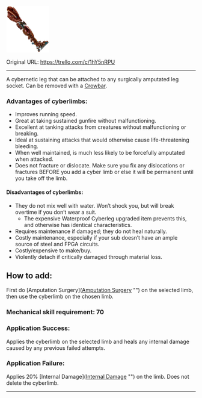 ![Cyberleg.png\|200](./Cybernetic%20Leg%20-%20Attachments/6718845db30472d958dd7dbd.png)

Original URL: https://trello.com/c/1hY5nRPU

---

A cybernetic leg that can be attached to any surgically amputated leg socket. Can be removed with a [Crowbar](Crowbar.md).

### Advantages of cyberlimbs:

- Improves running speed.
- Great at taking sustained gunfire without malfunctioning.
- Excellent at tanking attacks from creatures without malfunctioning or breaking.
- Ideal at sustaining attacks that would otherwise cause life-threatening bleeding.
- When well maintained, is much less likely to be forcefully amputated when attacked.
- Does not fracture or dislocate. Make sure you fix any dislocations or fractures BEFORE you add a cyber limb or else it will be permanent until you take off the limb.

#### Disadvantages of cyberlimbs:

- They do not mix well with water. Won’t shock you, but will break  overtime if you don’t wear a suit.
  - The expensive Waterproof Cyberleg upgraded item prevents this, and otherwise has identical characteristics.
- Requires maintenance if damaged; they do not heal naturally.
- Costly maintenance, especially if your sub doesn’t have an ample source of steel and FPGA circuits.
- Costly/expensive to make/buy.
- Violently detach if critically damaged through material loss.

## How to add:

First do [Amputation Surgery]([Amputation Surgery](../Procedures/Amputation%20Surgery.md) "‌") on the selected limb, then use the cyberlimb on the chosen limb.

### Mechanical skill requirement: 70

### Application Success:

Applies the cyberlimb on the selected limb and heals any internal damage caused by any previous failed attempts.

### Application Failure:

Applies 20% [Internal Damage]([Internal Damage](../Any%20bodypart/archived/Internal%20Damage.md) "‌") on the limb. Does not delete the cyberlimb.

---

